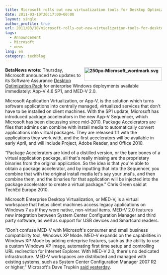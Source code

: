 ```yaml
---
title: Microsoft rolls out new virtualization tools for Desktop Optimization Pack
date: 2011-03-10T20:17:00+00:00
layout: single
author_profile: true
url: 2011/03/10/microsoft-rolls-out-new-virtualization-tools-for-desktop-optimization-pack/
tags:
  - Announcement
  - Microsoft
  - news
lang: en
category: techblog
---
```

**[<img title="250px-Microsoft_wordmark.svg" border="0" alt="250px-Microsoft_wordmark.svg" align="right" src="http://lh4.ggpht.com/_vaUVXcmC3OI/TXkqwrfwhyI/AAAAAAAADoQ/AAAIt5-eirg/250px-Microsoft_wordmark.svg_thumb%5B2%5D.png?imgmax=800" width="250" height="43" />](http://lh3.ggpht.com/_vaUVXcmC3OI/TXki_EVdeAI/AAAAAAAADoM/Q3cZ9z2KAWk/250px-Microsoft_wordmark.svg%5B4%5D.png?imgmax=800)BetaNews wrote:** Thursday, Microsoft announced two updates to its Software Assurance [Desktop Optimization Pack](http://www.microsoft.com/windows/enterprise/products/mdop/default.aspx) for enterprise Windows deployments available immediately: App-V 4.6 SP1, and MED-V 2.0.

Microsoft Application Virtualization, or App-V, is the solution which turns software applications into centrally managed, virtualized services that don't have to be installed on client machines. With the SP1 update, Microsoft has introduced package accelerators in the new App-V Sequencer, which Microsoft has been discussing since mid-2010. Package Accelerators are files that admins can combine with install media to automatically convert applications into virtual packages. They are released 1:1 with the applications they work with, and the first accelerators will be available in early April, and will include Project, Adobe Reader, and Office 2010.

“Package Accelerators are kind of a distilled version, or the bare bones of a virtual application package, all that's really missing are the proprietary binaries from the original application. So the idea is that you're able to obtain a package accelerator, and by inputting that into the Sequencer, you combine that with the original install media let's say your .msi's, and then combine them, and the binaries for that application will be injected into the package accelerator to create a virtual package.” Chris Green said at TechEd Europe 2010.

Microsoft Enterprise Desktop Virtualization, or MED-V, is a virtual workspace that helps client machines access legacy applications on Windows 7 as if they were native, non-virtual items. MED-V 2.0 features new integration between System Center Configuration Manager and third party software, as well as support for USB devices and Smartcard readers.

“Don't confuse MED-V with Microsoft's consumer and small business compatibility tool, Windows XP Mode. MED-V expands on the capabilities in Windows XP Mode by adding enterprise features, such as the ability to use a custom Windows XP image, automating first time setup and controlling URL redirection for Internet Explorer. With MED-V 2.0, there's no dedicated infrastructure. MED-V workspaces are distributed and managed with existing systems, such as System Center Configuration Manager 2007 R2 or higher,” Microsoft's Dave Trupkin [said yesterday](http://blogs.technet.com/b/mdop/archive/2011/03/09/app-v-4-6-sp1-and-med-v-2-0-are-available-as-part-of-mdop-2011.aspx).